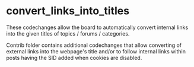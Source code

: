 convert_links_into_titles
=========================

These codechanges allow the board to automatically convert internal
links into the given titles of topics / forums / categories.

Contrib folder contains additional codechanges that allow converting of
external links into the webpage's title and/or to follow internal links
within posts having the SID added when cookies are disabled.
